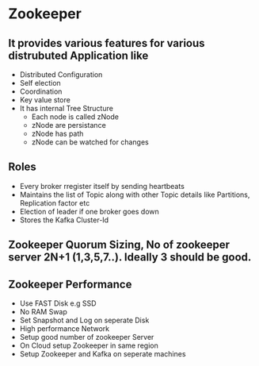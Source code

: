 # Zookeeper

## It provides various features for various distrubuted Application like
- Distributed Configuration
- Self election
- Coordination
- Key value store
- It has internal Tree Structure
    - Each node is called zNode
    - zNode are persistance
    - zNode has path
    - zNode can be watched for changes

## Roles
- Every broker rregister itself by sending heartbeats
- Maintains the list of Topic along with other Topic details like Partitions, Replication factor etc
- Election of leader if one broker goes down
- Stores the Kafka Cluster-Id

## Zookeeper Quorum Sizing, No of zookeeper server 2N+1 (1,3,5,7..). Ideally 3 should be good.


## Zookeeper Performance
- Use FAST Disk e.g SSD
- No RAM Swap
- Set Snapshot and Log on seperate Disk
- High performance Network
- Setup good number of zookeeper Server
- On Cloud setup Zookeeper in same region
- Setup Zookeeper and Kafka on seperate machines





